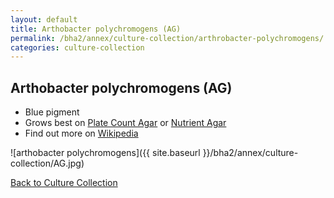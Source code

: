 ```yaml
---
layout: default
title: Arthobacter polychromogens (AG)
permalink: /bha2/annex/culture-collection/arthrobacter-polychromogens/
categories: culture-collection 
---
```


## Arthobacter polychromogens (AG) 

* Blue pigment
* Grows best on [Plate Count Agar](/bha2/annex/cultivation-media/plate-count-agar/) or [Nutrient Agar](/bha2/annex/cultivation-media/nutrient-agar/)
* Find out more on [Wikipedia](http://en.wikipedia.org/wiki/Arthrobacter)

![arthobacter polychromogens]({{ site.baseurl }}/bha2/annex/culture-collection/AG.jpg) 

[Back to Culture Collection](/bha2/annex/culture-collection/)
